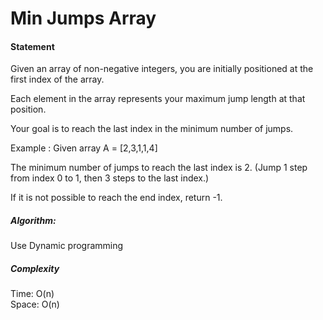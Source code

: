 Min Jumps Array
=======

#### Statement
Given an array of non-negative integers, you are initially positioned at the first index of the array.

Each element in the array represents your maximum jump length at that position.

Your goal is to reach the last index in the minimum number of jumps.

Example :
Given array A = [2,3,1,1,4]

The minimum number of jumps to reach the last index is 2. (Jump 1 step from index 0 to 1, then 3 steps to the last index.)

If it is not possible to reach the end index, return -1.


##### Algorithm:
Use Dynamic programming 

##### Complexity
Time: O(n)<br>
Space: O(n)